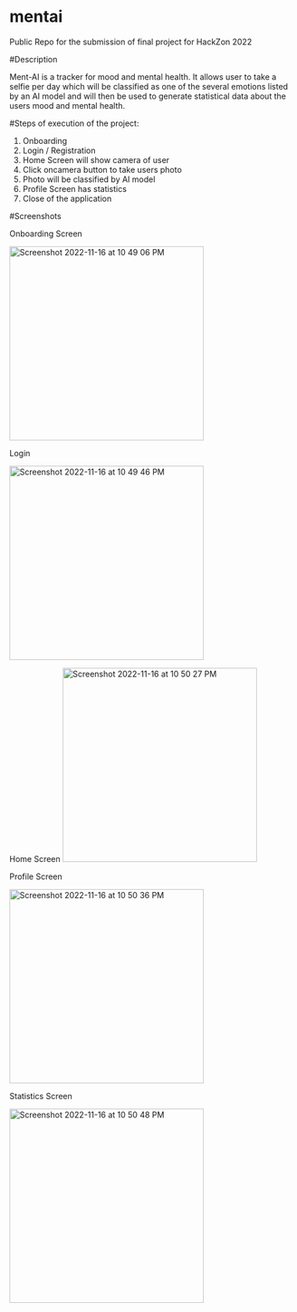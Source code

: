 
# mentai

Public Repo for the submission of final project for HackZon 2022

#Description

Ment-AI is a tracker for mood and mental health. It allows user to take a selfie per day which will be classified as one of the several emotions listed by an AI model and will then be used to generate statistical data about the users mood and mental health.



#Steps of execution of the project:


1. Onboarding
2. Login / Registration
3. Home Screen will show camera of user
4. Click oncamera button to take users photo
5. Photo will be classified by AI model
6. Profile Screen has statistics
7. Close of the application

#Screenshots

Onboarding Screen

<img width="343" alt="Screenshot 2022-11-16 at 10 49 06 PM" src="https://user-images.githubusercontent.com/110286289/202251719-b8359338-1ba7-425e-9f9d-30e5b4b9be5d.png">

Login

<img width="343" alt="Screenshot 2022-11-16 at 10 49 46 PM" src="https://user-images.githubusercontent.com/110286289/202251784-8f7b13c6-23d2-489e-ae9b-9fdea968e3ca.png">

Home Screen
<img width="343" alt="Screenshot 2022-11-16 at 10 50 27 PM" src="https://user-images.githubusercontent.com/110286289/202251828-025c6e66-d140-4a2b-9068-33c6a5b6c56c.png">


Profile Screen

<img width="343" alt="Screenshot 2022-11-16 at 10 50 36 PM" src="https://user-images.githubusercontent.com/110286289/202251888-9f8a5b69-6417-41ce-bfaa-3e7a967ed098.png">


Statistics Screen

<img width="343" alt="Screenshot 2022-11-16 at 10 50 48 PM" src="https://user-images.githubusercontent.com/110286289/202251925-07f562a7-5543-4316-81ba-15b413372e75.png">


